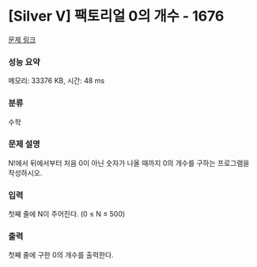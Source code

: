 # [Silver V] 팩토리얼 0의 개수 - 1676 

[문제 링크](https://www.acmicpc.net/problem/1676) 

### 성능 요약

메모리: 33376 KB, 시간: 48 ms

### 분류

수학

### 문제 설명

<p style="user-select: auto;">N!에서 뒤에서부터 처음 0이 아닌 숫자가 나올 때까지 0의 개수를 구하는 프로그램을 작성하시오.</p>

### 입력 

 <p style="user-select: auto;">첫째 줄에 N이 주어진다. (0 ≤ N ≤ 500)</p>

### 출력 

 <p style="user-select: auto;">첫째 줄에 구한 0의 개수를 출력한다.</p>

